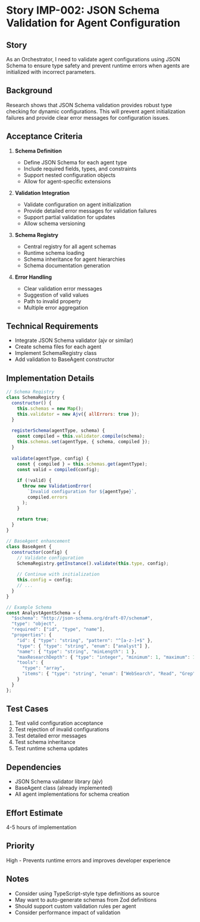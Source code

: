 # Story IMP-002: JSON Schema Validation for Agent Configuration

## Story
As an Orchestrator, I need to validate agent configurations using JSON Schema to ensure type safety and prevent runtime errors when agents are initialized with incorrect parameters.

## Background
Research shows that JSON Schema validation provides robust type checking for dynamic configurations. This will prevent agent initialization failures and provide clear error messages for configuration issues.

## Acceptance Criteria
1. **Schema Definition**
   - Define JSON Schema for each agent type
   - Include required fields, types, and constraints
   - Support nested configuration objects
   - Allow for agent-specific extensions

2. **Validation Integration**
   - Validate configuration on agent initialization
   - Provide detailed error messages for validation failures
   - Support partial validation for updates
   - Allow schema versioning

3. **Schema Registry**
   - Central registry for all agent schemas
   - Runtime schema loading
   - Schema inheritance for agent hierarchies
   - Schema documentation generation

4. **Error Handling**
   - Clear validation error messages
   - Suggestion of valid values
   - Path to invalid property
   - Multiple error aggregation

## Technical Requirements
- Integrate JSON Schema validator (ajv or similar)
- Create schema files for each agent
- Implement SchemaRegistry class
- Add validation to BaseAgent constructor

## Implementation Details

```javascript
// Schema Registry
class SchemaRegistry {
  constructor() {
    this.schemas = new Map();
    this.validator = new Ajv({ allErrors: true });
  }
  
  registerSchema(agentType, schema) {
    const compiled = this.validator.compile(schema);
    this.schemas.set(agentType, { schema, compiled });
  }
  
  validate(agentType, config) {
    const { compiled } = this.schemas.get(agentType);
    const valid = compiled(config);
    
    if (!valid) {
      throw new ValidationError(
        `Invalid configuration for ${agentType}`,
        compiled.errors
      );
    }
    
    return true;
  }
}

// BaseAgent enhancement
class BaseAgent {
  constructor(config) {
    // Validate configuration
    SchemaRegistry.getInstance().validate(this.type, config);
    
    // Continue with initialization
    this.config = config;
    // ...
  }
}

// Example Schema
const AnalystAgentSchema = {
  "$schema": "http://json-schema.org/draft-07/schema#",
  "type": "object",
  "required": ["id", "type", "name"],
  "properties": {
    "id": { "type": "string", "pattern": "^[a-z-]+$" },
    "type": { "type": "string", "enum": ["analyst"] },
    "name": { "type": "string", "minLength": 1 },
    "maxResearchDepth": { "type": "integer", "minimum": 1, "maximum": 10 },
    "tools": {
      "type": "array",
      "items": { "type": "string", "enum": ["WebSearch", "Read", "Grep"] }
    }
  }
};
```

## Test Cases
1. Test valid configuration acceptance
2. Test rejection of invalid configurations
3. Test detailed error messages
4. Test schema inheritance
5. Test runtime schema updates

## Dependencies
- JSON Schema validator library (ajv)
- BaseAgent class (already implemented)
- All agent implementations for schema creation

## Effort Estimate
4-5 hours of implementation

## Priority
High - Prevents runtime errors and improves developer experience

## Notes
- Consider using TypeScript-style type definitions as source
- May want to auto-generate schemas from Zod definitions
- Should support custom validation rules per agent
- Consider performance impact of validation